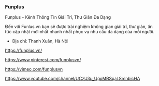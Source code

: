 ### Funplus

Funplus - Kênh Thông Tin Giải Trí, Thư Giãn Đa Dạng

Đến với Funlus.vn bạn sẽ được trải nghiệm không gian giải trí, thư giãn, tin tức cập nhật mới nhất nhanh nhất phục vụ nhu cầu đa dạng của mỗi người.

- Địa chỉ: Thanh Xuân, Hà Nội

https://funplus.vn/

https://www.pinterest.com/funplusvn/

https://vimeo.com/funplusvn

https://www.youtube.com/channel/UCzU3u_UgoMBSqaL8mnbicHA
